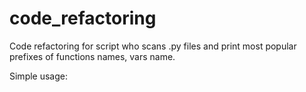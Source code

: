 # code_refactoring
Code refactoring for script who scans .py files and print most popular prefixes of functions names, vars name.

Simple usage:

